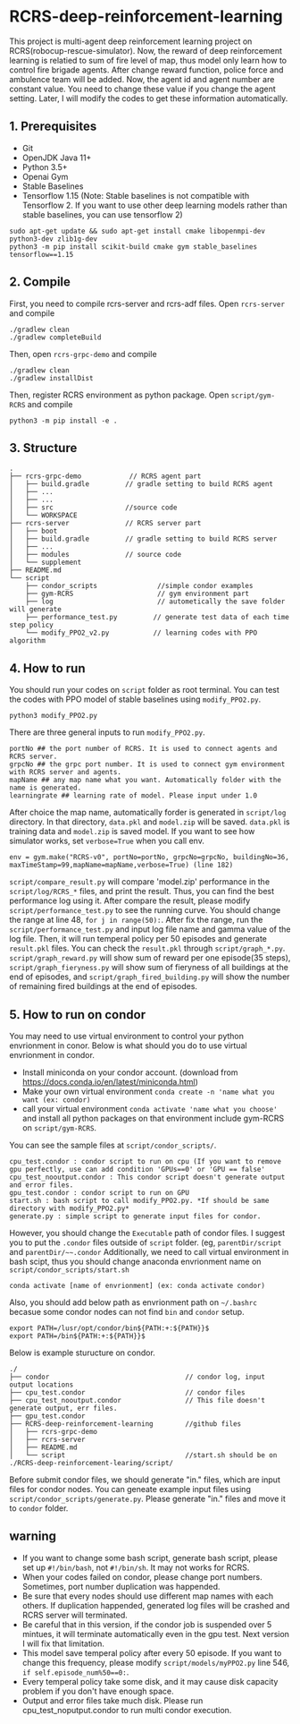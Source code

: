 # RCRS-deep-reinforcement-learning
This project is multi-agent deep reinforcement learning project on RCRS(robocup-rescue-simulator).
Now, the reward of deep reinforcement learning is relatied to sum of fire level of map, thus model only learn how to control fire brigade agents. After change reward function, police force and ambulence team will be added.
Now, the agent id and agent number are constant value. You need to change these value if you change the agent setting. Later, I will modify the codes to get these information automatically. 


## 1. Prerequisites
* Git
* OpenJDK Java 11+
* Python 3.5+
* Openai Gym
* Stable Baselines
* Tensorflow 1.15 (Note: Stable baselines is not compatible with Tensorflow 2. If you want to use other deep learning models rather than stable baselines, you can use tensorflow 2)
```
sudo apt-get update && sudo apt-get install cmake libopenmpi-dev python3-dev zlib1g-dev
python3 -m pip install scikit-build cmake gym stable_baselines tensorflow==1.15 
```
## 2. Compile
First, you need to compile rcrs-server and rcrs-adf files. Open `rcrs-server` and compile
```
./gradlew clean
./gradlew completeBuild
```
Then, open `rcrs-grpc-demo` and compile
```
./gradlew clean
./gradlew installDist
```
Then, register RCRS environment as python package. Open `script/gym-RCRS` and compile
```
python3 -m pip install -e .
```
## 3. Structure
```
.
├── rcrs-grpc-demo            // RCRS agent part
│   ├── build.gradle         // gradle setting to build RCRS agent
│   ├── ... 
│   ├── ...
│   ├── src                  //source code
│   └── WORKSPACE
├── rcrs-server              // RCRS server part
│   ├── boot
│   ├── build.gradle         // gradle setting to build RCRS server
│   ├── ...
│   ├── modules              // source code
│   └── supplement
├── README.md
└── script
    ├── condor_scripts               //simple condor examples
    ├── gym-RCRS                     // gym environment part
    ├── log                          // autometically the save folder will generate
    ├── performance_test.py         // generate test data of each time step policy
    └── modify_PPO2_v2.py           // learning codes with PPO algorithm
```

## 4. How to run
You should run your codes on `script` folder as root terminal. 
You can test the codes with PPO model of stable baselines using `modify_PPO2.py`.
```
python3 modify_PPO2.py
```
There are three general inputs to run `modify_PPO2.py`.
```
portNo ## the port number of RCRS. It is used to connect agents and RCRS server. 
grpcNo ## the grpc port number. It is used to connect gym environment with RCRS server and agents.
mapName ## any map name what you want. Automatically folder with the name is generated.  
learningrate ## learning rate of model. Please input under 1.0 
```
After choice the map name, automatically forder is generated in `script/log` directory. 
In that directory, `data.pkl` and `model.zip` will be saved. `data.pkl` is training data and `model.zip` is saved model. 
If you want to see how simulator works, set `verbose=True` when you call env.
```
env = gym.make("RCRS-v0", portNo=portNo, grpcNo=grpcNo, buildingNo=36, maxTimeStamp=99,mapName=mapName,verbose=True) (line 182)
```
`script/compare_result.py` will compare 'model.zip' performance in the `script/log/RCRS_*` files, and print the result. Thus, you can find the best performance log using it.
After compare the result, please modify `script/performance_test.py` to see the running curve. You should change the range at line 48, `for j in range(50):`. After fix the range, run the `script/performance_test.py` and input log file name and gamma value of the log file. Then, it will run temperal policy per 50 episodes and generate `result.pkl` files.
You can check the `result.pkl` through `script/graph_*.py`.
`script/graph_reward.py` will show sum of reward per one episode(35 steps), `script/graph_fieryness.py` will show sum of fieryness of all buildings at the end of episodes, and `script/graph_fired_building.py` will show the number of remaining fired buildings at the end of episodes.


## 5. How to run on condor
You may need to use virtual environment to control your python envrionment in conor. Below is what should you do to use virtual envrionment in condor.
* Install miniconda on your condor account. (download from https://docs.conda.io/en/latest/miniconda.html)
* Make your own virtual environment `conda create -n 'name what you want (ex: condor)`
* call your virtual environment `conda activate 'name what you choose'` and install all python packages on that environment include gym-RCRS on `script/gym-RCRS`.

You can see the sample files at `script/condor_scripts/`. 
```
cpu_test.condor : condor script to run on cpu (If you want to remove gpu perfectly, use can add condition 'GPUs==0' or 'GPU == false'
cpu_test_nooutput.condor : This condor script doesn't generate output and error files. 
gpu_test.condor : condor script to run on GPU
start.sh : bash script to call modify_PPO2.py. *If should be same directory with modify_PPO2.py*
generate.py : simple script to generate input files for condor.
```

However, you should change the `Executable` path of condor files. I suggest you to put the `.condor` files outside of `script` folder. (eg, `parentDir/script` and `parentDir/~~.condor`
Additionally, we need to call virtual environment in bash scipt, thus you should change anaconda envrionment name on `script/condor_scripts/start.sh`
```
conda activate [name of envrionment] (ex: conda activate condor)
```

Also, you should add below path as envrionment path on `~/.bashrc` becasue some condor nodes can not find `bin` and `condor` setup.
```
export PATH=/lusr/opt/condor/bin${PATH:+:${PATH}}$
export PATH=/bin${PATH:+:${PATH}}$
```


Below is example sturucture on condor.
```
./
├── condor                                  // condor log, input output locations
├── cpu_test.condor                         // condor files
├── cpu_test_nooutput.condor                // This file doesn't generate output, err files. 
├── gpu_test.condor
├── RCRS-deep-reinforcement-learning        //github files
│   ├── rcrs-grpc-demo 
│   ├── rcrs-server
│   ├── README.md
│   └── script                              //start.sh should be on ./RCRS-deep-reinforcement-learing/script/

```

Before submit condor files, we should generate "in." files, which are input files for condor nodes. You can geneate example input files using `script/condor_scripts/generate.py`. Please generate "in." files and move it to `condor` folder.

## warning
* If you want to change some bash script, generate bash script, please set up `#!/bin/bash`, not `#!/bin/sh`. It may not works for RCRS.
* When your codes failed on condor, please change port numbers. Sometimes, port number duplication was happended. 
* Be sure that every nodes should use different map names with each others. If duplication happended, generated log files will be crashed and RCRS server will terminated. 
* Be careful that in this version, if the condor job is suspended over 5 mintues, it will terminate automatically even in the gpu test. Next version I will fix that limitation. 
* This model save temperal policy after every 50 episode. If you want to change this frequency, please modify `script/models/myPPO2.py` line 546, `if self.episode_num%50==0:`.
* Every temperal policy take some disk, and it may cause disk capacity problem if you don't have enough space. 
* Output and error files take much disk. Please run cpu_test_noputput.condor to run multi condor execution.


